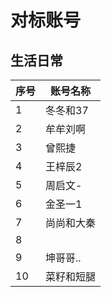 # 对标账号

## 生活日常

| 序号 | 账号名称 | 
| --- | --- |
| 1| 冬冬和37 |
| 2 | 牟牟刘啊|
| 3 | 曾熙捷 |
| 4 | 王梓辰2 |
| 5 | 周启文- |
| 6 | 金圣一1|
| 7 | 尚尚和大秦|
| 8 |  |
| 9 | 坤哥哥..|
| 10 | 菜籽和短腿 | 
